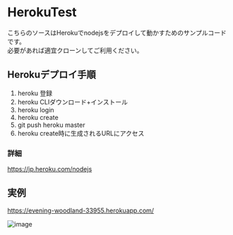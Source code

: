 # HerokuTest

こちらのソースはHerokuでnodejsをデプロイして動かすためのサンプルコードです。  
必要があれば適宜クローンしてご利用ください。  

## Herokuデプロイ手順
  
1. heroku 登録  
1. heroku CLIダウンロード+インストール  
1. heroku login  
1. heroku create  
1. git push heroku master  
1. heroku create時に生成されるURLにアクセス  
  
### 詳細
https://jp.heroku.com/nodejs
  
## 実例
  
https://evening-woodland-33955.herokuapp.com/    
   
![image](https://user-images.githubusercontent.com/78066183/105963433-57555a00-60c4-11eb-8a90-874f4a2eb67e.png)
